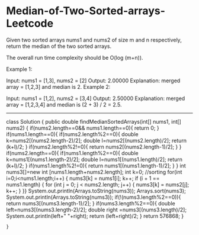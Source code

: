 # Median-of-Two-Sorted-arrays-Leetcode
Given two sorted arrays nums1 and nums2 of size m and n respectively, return the median of the two sorted arrays.

The overall run time complexity should be O(log (m+n)).

 

Example 1:

Input: nums1 = [1,3], nums2 = [2]
Output: 2.00000
Explanation: merged array = [1,2,3] and median is 2.
Example 2:

Input: nums1 = [1,2], nums2 = [3,4]
Output: 2.50000
Explanation: merged array = [1,2,3,4] and median is (2 + 3) / 2 = 2.5.


 ______________________________________________________________________________________________________________________________________________________________________________


class Solution {
    public double findMedianSortedArrays(int[] nums1, int[] nums2) {
        if(nums2.length==0&& nums1.length==0){
            return 0;
        }
        if(nums1.length==0){
            if(nums2.length%2==0){
                double k=nums2[(nums2.length-2)/2];
                double l=nums2[(nums2.length)/2];
                return (k+l)/2;
            }
            if(nums2.length%2!=0){
                return nums2[(nums2.length-1)/2];
            }
        }
        if(nums2.length==0){
            if(nums1.length%2==0){
                double k=nums1[(nums1.length-2)/2];
                double l=nums1[(nums1.length)/2];
                return (k+l)/2;
            }
            if(nums1.length%2!=0){
                return nums1[(nums1.length-1)/2];
            }
        }
        int nums3[]=new int [nums1.length+nums2.length];
        int k=0;
        //sorting
        for(int i=0;i<nums1.length;i++) {
            nums3[k] = nums1[i];
            k++;
            if (i + 1 == nums1.length) {
                for (int j = 0; j < nums2.length; j++) {
                    nums3[k] = nums2[j];
                    k++;
                }
            }}
        System.out.println(Arrays.toString(nums3));
        Arrays.sort(nums3);
        System.out.println(Arrays.toString(nums3));
        if(!(nums3.length%2==0)){
            return  nums3[(nums3.length-1)/2];
        }
        if(nums3.length%2==0){
            double left=nums3[(nums3.length-2)/2];
            double right =nums3[(nums3.length)/2];
            System.out.println(left+" "+right);
            return  (left+right)/2;
        }
        return 576868;
    }

    }


 
